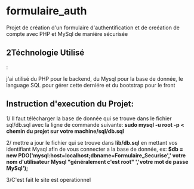 # formulaire_auth
Projet de création d'un formulaire d'authentification et de creéation de compte avec PHP et MySql de maniére sécurisée

<h2>2Téchnologie Utilisé</h2>:

j'ai utilisé du PHP pour le backend, du Mysql pour la base de donnée, le language SQL pour gérer cette derniére et du bootstrap pour le front

<h2>Instruction d'execution du Projet:</h2>

1/ Il faut télécharger la base de donnée qui se trouve dans le fichier sql/db.sql avec la ligne de commande suivante: **sudo mysql -u root -p < chemin du projet sur votre machine/sql/db.sql**

2/ mettre a jour le fichier qui se trouve dans **lib/db.sql** en mettant vos identifiant Mysql afin de vous connecter a la base de donnée, ex: **$db = new PDO('mysql:host=localhost;dbname=Formulaire_Securise',' votre nom d'utilisateur Mysql "généralement c'est root" ','votre mot de passe MySql');**

3/C'est fait le site est operationnel
